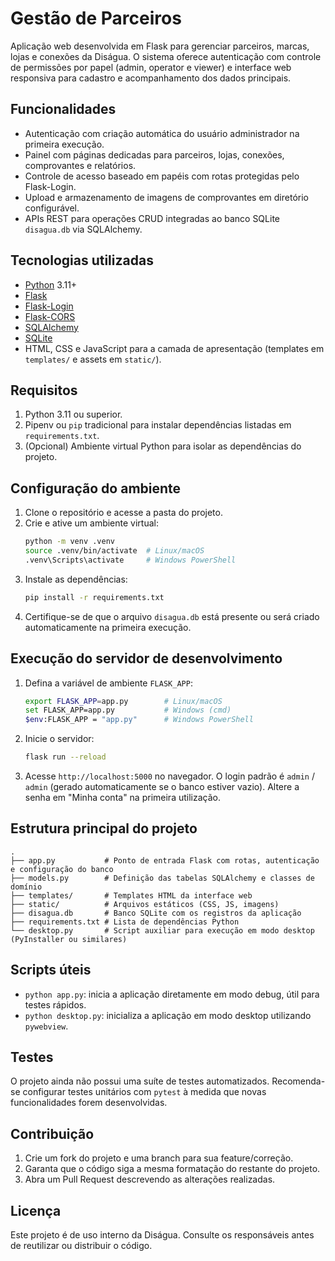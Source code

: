 # Gestão de Parceiros

Aplicação web desenvolvida em Flask para gerenciar parceiros, marcas, lojas e conexões da Diságua. O sistema oferece autenticação com controle de permissões por papel (admin, operator e viewer) e interface web responsiva para cadastro e acompanhamento dos dados principais.

## Funcionalidades
- Autenticação com criação automática do usuário administrador na primeira execução.
- Painel com páginas dedicadas para parceiros, lojas, conexões, comprovantes e relatórios.
- Controle de acesso baseado em papéis com rotas protegidas pelo Flask-Login.
- Upload e armazenamento de imagens de comprovantes em diretório configurável.
- APIs REST para operações CRUD integradas ao banco SQLite `disagua.db` via SQLAlchemy.

## Tecnologias utilizadas
- [Python](https://www.python.org/) 3.11+
- [Flask](https://flask.palletsprojects.com/)
- [Flask-Login](https://flask-login.readthedocs.io/)
- [Flask-CORS](https://flask-cors.readthedocs.io/)
- [SQLAlchemy](https://www.sqlalchemy.org/)
- [SQLite](https://www.sqlite.org/)
- HTML, CSS e JavaScript para a camada de apresentação (templates em `templates/` e assets em `static/`).

## Requisitos
1. Python 3.11 ou superior.
2. Pipenv ou `pip` tradicional para instalar dependências listadas em `requirements.txt`.
3. (Opcional) Ambiente virtual Python para isolar as dependências do projeto.

## Configuração do ambiente
1. Clone o repositório e acesse a pasta do projeto.
2. Crie e ative um ambiente virtual:
   ```bash
   python -m venv .venv
   source .venv/bin/activate  # Linux/macOS
   .venv\Scripts\activate     # Windows PowerShell
   ```
3. Instale as dependências:
   ```bash
   pip install -r requirements.txt
   ```
4. Certifique-se de que o arquivo `disagua.db` está presente ou será criado automaticamente na primeira execução.

## Execução do servidor de desenvolvimento
1. Defina a variável de ambiente `FLASK_APP`:
   ```bash
   export FLASK_APP=app.py        # Linux/macOS
   set FLASK_APP=app.py           # Windows (cmd)
   $env:FLASK_APP = "app.py"      # Windows PowerShell
   ```
2. Inicie o servidor:
   ```bash
   flask run --reload
   ```
3. Acesse `http://localhost:5000` no navegador. O login padrão é `admin` / `admin` (gerado automaticamente se o banco estiver vazio). Altere a senha em "Minha conta" na primeira utilização.

## Estrutura principal do projeto
```
.
├── app.py           # Ponto de entrada Flask com rotas, autenticação e configuração do banco
├── models.py        # Definição das tabelas SQLAlchemy e classes de domínio
├── templates/       # Templates HTML da interface web
├── static/          # Arquivos estáticos (CSS, JS, imagens)
├── disagua.db       # Banco SQLite com os registros da aplicação
├── requirements.txt # Lista de dependências Python
└── desktop.py       # Script auxiliar para execução em modo desktop (PyInstaller ou similares)
```

## Scripts úteis
- `python app.py`: inicia a aplicação diretamente em modo debug, útil para testes rápidos.
- `python desktop.py`: inicializa a aplicação em modo desktop utilizando `pywebview`.

## Testes
O projeto ainda não possui uma suíte de testes automatizados. Recomenda-se configurar testes unitários com `pytest` à medida que novas funcionalidades forem desenvolvidas.

## Contribuição
1. Crie um fork do projeto e uma branch para sua feature/correção.
2. Garanta que o código siga a mesma formatação do restante do projeto.
3. Abra um Pull Request descrevendo as alterações realizadas.

## Licença
Este projeto é de uso interno da Diságua. Consulte os responsáveis antes de reutilizar ou distribuir o código.
